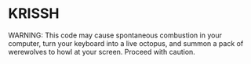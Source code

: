 # KRISSH
WARNING: This code may cause spontaneous combustion in your computer, turn your keyboard into a live octopus, and summon a pack of werewolves to howl at your screen. Proceed with caution.

